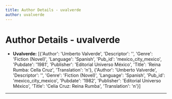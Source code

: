 ```yaml
---
title: Author Details - uvalverde
author: uvalverde
---
```


# Author Details - uvalverde

<ul>
    <li><strong>Uvalverde:</strong> [{'Author': 'Umberto Valverde', 'Descriptor': '', 'Genre': 'Fiction (Novel)', 'Language': 'Spanish', 'Pub_id': 'mexico_city_mexico', 'Pubdate': '1981', 'Publisher': 'Editorial Universo México', 'Title': 'Reina Rumba: Cella Cruz', 'Translation': 'n'}, {'Author': 'Umberto Valverde', 'Descriptor': '', 'Genre': 'Fiction (Novel)', 'Language': 'Spanish', 'Pub_id': 'mexico_city_mexico', 'Pubdate': '1982', 'Publisher': 'Editorial Universo México', 'Title': 'Celia Cruz: Reina Rumba', 'Translation': 'n'}]</li>
</ul>
<hr>